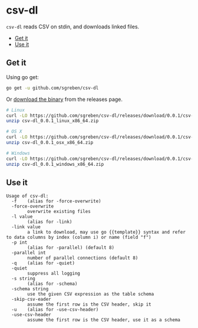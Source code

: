 # csv-dl

`csv-dl` reads CSV on stdin, and downloads linked files.

<!-- TOC -->

- [Get it](#get-it)
- [Use it](#use-it)

<!-- /TOC -->

## Get it

Using go get:

```bash
go get -u github.com/sgreben/csv-dl
```

Or [download the binary](https://github.com/sgreben/csv-dl/releases/latest) from the releases page.

```bash
# Linux
curl -LO https://github.com/sgreben/csv-dl/releases/download/0.0.1/csv-dl_0.0.1_linux_x86_64.zip
unzip csv-dl_0.0.1_linux_x86_64.zip

# OS X
curl -LO https://github.com/sgreben/csv-dl/releases/download/0.0.1/csv-dl_0.0.1_osx_x86_64.zip
unzip csv-dl_0.0.1_osx_x86_64.zip

# Windows
curl -LO https://github.com/sgreben/csv-dl/releases/download/0.0.1/csv-dl_0.0.1_windows_x86_64.zip
unzip csv-dl_0.0.1_windows_x86_64.zip
```

## Use it

```text
Usage of csv-dl:
  -f	(alias for -force-overwrite)
  -force-overwrite
    	overwrite existing files
  -l value
    	(alias for -link)
  -link value
    	a link to download, may use go {{template}} syntax and refer to data columns by index (column i) or name (field "f")
  -p int
    	(alias for -parallel) (default 8)
  -parallel int
    	number of parallel connections (default 8)
  -q	(alias for -quiet)
  -quiet
    	suppress all logging
  -s string
    	(alias for -schema)
  -schema string
    	use the given CSV expression as the table schema
  -skip-csv-eader
    	assume the first row is the CSV header, skip it
  -u	(alias for -use-csv-header)
  -use-csv-header
    	assume the first row is the CSV header, use it as a schema
```
